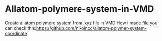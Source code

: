 # Allatom-polymere-system-in-VMD
Create allatom polymere system from .xyz file in VMD
How i made file you can check this:https://github.com/nikoincc/allatom-polymer-system-coordinate


